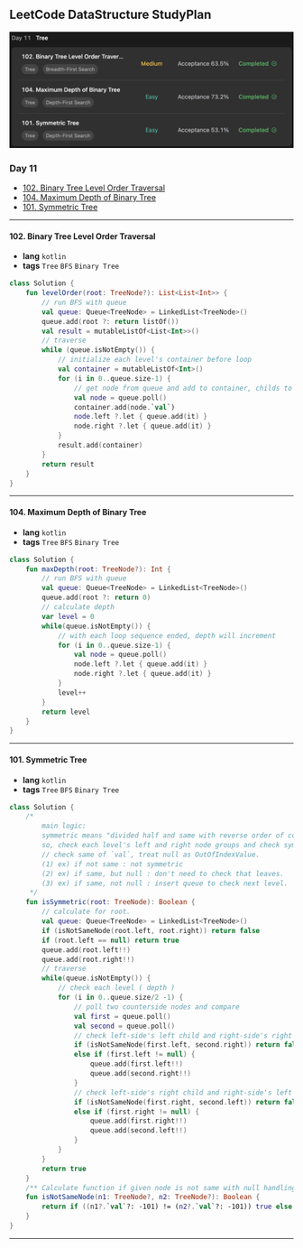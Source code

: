 ## LeetCode DataStructure StudyPlan

<img src="../../assets/leetcode_ds_lv1_day11.png" alt="leetcode_data_structure_level1_day11" style="zoom:50%;" />

### Day 11

- [102. Binary Tree Level Order Traversal](https://leetcode.com/problems/binary-tree-level-order-traversal/?envType=study-plan&id=data-structure-i)
- [104. Maximum Depth of Binary Tree](https://leetcode.com/problems/maximum-depth-of-binary-tree/?envType=study-plan&id=data-structure-i)
- [101. Symmetric Tree](https://leetcode.com/problems/symmetric-tree/?envType=study-plan&id=data-structure-i)

---

#### 102. Binary Tree Level Order Traversal

- **lang**  `kotlin` 
- **tags**  `Tree` `BFS`  `Binary Tree`

```kotlin
class Solution {
    fun levelOrder(root: TreeNode?): List<List<Int>> {
        // run BFS with queue
        val queue: Queue<TreeNode> = LinkedList<TreeNode>()
        queue.add(root ?: return listOf())
        val result = mutableListOf<List<Int>>()
        // traverse
        while (queue.isNotEmpty()) {
            // initialize each level's container before loop
            val container = mutableListOf<Int>()
            for (i in 0..queue.size-1) {
                // get node from queue and add to container, childs to queue
                val node = queue.poll()
                container.add(node.`val`)
                node.left ?.let { queue.add(it) }
                node.right ?.let { queue.add(it) }
            }
            result.add(container)
        }
        return result
    }
}
```

---

#### 104. Maximum Depth of Binary Tree

- **lang**  `kotlin` 
- **tags**  `Tree` `BFS`  `Binary Tree`

```kotlin
class Solution {
    fun maxDepth(root: TreeNode?): Int {
        // run BFS with queue
        val queue: Queue<TreeNode> = LinkedList<TreeNode>()
        queue.add(root ?: return 0)
        // calculate depth
        var level = 0
        while(queue.isNotEmpty()) {
            // with each loop sequence ended, depth will increment
            for (i in 0..queue.size-1) {
                val node = queue.poll()
                node.left ?.let { queue.add(it) }
                node.right ?.let { queue.add(it) }
            }
            level++
        }
        return level
    }
}
```

---

#### 101. Symmetric Tree

- **lang**  `kotlin` 
- **tags**  `Tree` `BFS`  `Binary Tree`

```kotlin
class Solution {
    /*
        main logic:
        symmetric means "divided half and same with reverse order of counter side."
        so, check each level's left and right node groups and check symmetry.
        // check same of `val`, treat null as OutOfIndexValue.
        (1) ex) if not same : not symmetric
        (2) ex) if same, but null : don't need to check that leaves.
        (3) ex) if same, not null : insert queue to check next level.
     */
    fun isSymmetric(root: TreeNode): Boolean {
        // calculate for root.
        val queue: Queue<TreeNode> = LinkedList<TreeNode>()
        if (isNotSameNode(root.left, root.right)) return false
        if (root.left == null) return true
        queue.add(root.left!!)
        queue.add(root.right!!)
        // traverse
        while(queue.isNotEmpty()) {
            // check each level ( depth )
            for (i in 0..queue.size/2 -1) {
                // poll two counterside nodes and compare
                val first = queue.poll()
                val second = queue.poll()
                // check left-side's left child and right-side's right child 
                if (isNotSameNode(first.left, second.right)) return false
                else if (first.left != null) {
                    queue.add(first.left!!)
                    queue.add(second.right!!)
                }
                // check left-side's right child and right-side's left child
                if (isNotSameNode(first.right, second.left)) return false
                else if (first.right != null) {
                    queue.add(first.right!!)
                    queue.add(second.left!!)
                }
            }
        }
        return true
    }
    /** Calculate function if given node is not same with null handling */
    fun isNotSameNode(n1: TreeNode?, n2: TreeNode?): Boolean {
        return if ((n1?.`val`?: -101) != (n2?.`val`?: -101)) true else false
    }
}
```

---

